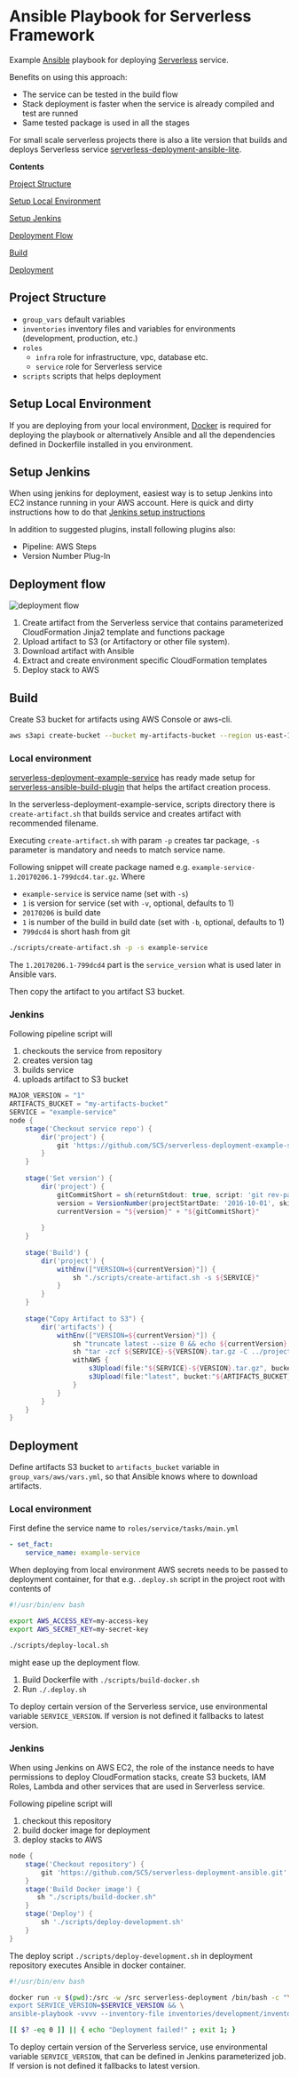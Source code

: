 # Ansible Playbook for Serverless Framework

Example [Ansible](https://github.com/ansible/ansible) playbook for deploying [Serverless](https://github.com/serverless/serverless) service.

Benefits on using this approach:

* The service can be tested in the build flow
* Stack deployment is faster when the service is already compiled and test are runned
* Same tested package is used in all the stages

For small scale serverless projects there is also a lite version that builds and deploys Serverless service [serverless-deployment-ansible-lite](https://github.com/SC5/serverless-deployment-ansible-lite).

**Contents**

[Project Structure](#project-structure)

[Setup Local Environment](#setup-local-environment)

[Setup Jenkins](#setup-jenkins)

[Deployment Flow](#deployment-flow)

[Build](#build)

[Deployment](#deployment)


## Project Structure

* `group_vars` default variables
* `inventories` inventory files and variables for environments (development, production, etc.)
* `roles`
  * `infra` role for infrastructure, vpc, database etc.
  * `service` role for Serverless service
* `scripts` scripts that helps deployment

## Setup Local Environment

If you are deploying from your local environment, [Docker](https://docs.docker.com/engine/installation/) is required for deploying the playbook or alternatively Ansible and all the dependencies defined in Dockerfile installed in you environment.

## Setup Jenkins

When using jenkins for deployment, easiest way is to setup Jenkins into EC2 instance running in your AWS account. Here is quick and dirty instructions how to do that [Jenkins setup instructions](https://github.com/laardee/jenkins-installation)

In addition to suggested plugins, install following plugins also:

* Pipeline: AWS Steps
* Version Number Plug-In

## Deployment flow

![deployment flow](https://raw.githubusercontent.com/SC5/serverless-deployment-ansible/master/flow.png)

1. Create artifact from the Serverless service that contains parameterized CloudFormation Jinja2 template and functions package
2. Upload artifact to S3 (or Artifactory or other file system).
3. Download artifact with Ansible
4. Extract and create environment specific CloudFormation templates
5. Deploy stack to AWS

## Build

Create S3 bucket for artifacts using AWS Console or aws-cli.

```Bash
aws s3api create-bucket --bucket my-artifacts-bucket --region us-east-1
```

### Local environment

[serverless-deployment-example-service](https://github.com/SC5/serverless-deployment-example-service) has ready made setup for [serverless-ansible-build-plugin](https://github.com/laardee/serverless-ansible-build-plugin) that helps the artifact creation process.

In the serverless-deployment-example-service, scripts directory there is `create-artifact.sh` that builds service and creates artifact with recommended filename. 

Executing `create-artifact.sh` with param `-p` creates tar package, `-s` parameter is mandatory and needs to match service name.

Following snippet will create package named e.g. `example-service-1.20170206.1-799dcd4.tar.gz`. Where

* `example-service` is service name (set with `-s`)
* `1` is version for service (set with `-v`, optional, defaults to 1)
* `20170206` is build date
* `1` is number of the build in build date (set with `-b`, optional, defaults to 1)
* `799dcd4` is short hash from git

```Bash
./scripts/create-artifact.sh -p -s example-service
```

The `1.20170206.1-799dcd4` part is the `service_version` what is used later in Ansible vars.

Then copy the artifact to you artifact S3 bucket.

### Jenkins

Following pipeline script will

1. checkouts the service from repository
2. creates version tag
3. builds service
4. uploads artifact to S3 bucket

```Groovy
MAJOR_VERSION = "1"
ARTIFACTS_BUCKET = "my-artifacts-bucket"
SERVICE = "example-service"
node {
    stage('Checkout service repo') {
        dir('project') {
            git 'https://github.com/SC5/serverless-deployment-example-service.git'
        }
    }
    
    stage('Set version') {
        dir('project') {
            gitCommitShort = sh(returnStdout: true, script: 'git rev-parse --short HEAD').trim()
            version = VersionNumber(projectStartDate: '2016-10-01', skipFailedBuilds: true, versionNumberString: '${BUILD_DATE_FORMATTED, "yyyyMMdd"}.${BUILDS_TODAY, X}-${gitCommitShort}', versionPrefix: "${MAJOR_VERSION}.")
            currentVersion = "${version}" + "${gitCommitShort}"
            
        }
    }
    
    stage('Build') {
        dir('project') {
            withEnv(["VERSION=${currentVersion}"]) {
                sh "./scripts/create-artifact.sh -s ${SERVICE}"
            }
        }
    }
    
    stage("Copy Artifact to S3") {
        dir('artifacts') {
            withEnv(["VERSION=${currentVersion}"]) {
                sh "truncate latest --size 0 && echo ${currentVersion} > latest"
                sh "tar -zcf ${SERVICE}-${VERSION}.tar.gz -C ../project/.ansible ${SERVICE}.zip ${SERVICE}.json.j2"
                withAWS {
                    s3Upload(file:"${SERVICE}-${VERSION}.tar.gz", bucket:"${ARTIFACTS_BUCKET}", path:"${SERVICE}/${SERVICE}-${VERSION}.tar.gz")
                    s3Upload(file:"latest", bucket:"${ARTIFACTS_BUCKET}", path:"${SERVICE}/latest")
                }
            }
        }
    }
}
```

## Deployment

Define artifacts S3 bucket to `artifacts_bucket` variable in `group_vars/aws/vars.yml`, so that Ansible knows where to download artifacts.

### Local environment

First define the service name to `roles/service/tasks/main.yml`

```Yaml
- set_fact:
    service_name: example-service
```

When deploying from local environment AWS secrets needs to be passed to deployment container, for that e.g. `.deploy.sh` script in the project root with contents of

```Bash
#!/usr/bin/env bash

export AWS_ACCESS_KEY=my-access-key
export AWS_SECRET_KEY=my-secret-key

./scripts/deploy-local.sh

```

might ease up the deployment flow.

1. Build Dockerfile with `./scripts/build-docker.sh`
2. Run `./.deploy.sh`

To deploy certain version of the Serverless service, use environmental variable `SERVICE_VERSION`. If version is not defined it fallbacks to latest version.

### Jenkins

When using Jenkins on AWS EC2, the role of the instance needs to have permissions to deploy CloudFormation stacks, create S3 buckets, IAM Roles, Lambda and other services that are used in Serverless service.

Following pipeline script will

1. checkout this repository
2. build docker image for deployment
3. deploy stacks to AWS

```Groovy
node {
    stage('Checkout repository') {
        git 'https://github.com/SC5/serverless-deployment-ansible.git'
    }
    stage('Build Docker image') {
       sh "./scripts/build-docker.sh"
    }
    stage('Deploy') {
        sh './scripts/deploy-development.sh'
    }
}
```

The deploy script `./scripts/deploy-development.sh` in deployment repository executes Ansible in docker container.

```Bash
#!/usr/bin/env bash

docker run -v $(pwd):/src -w /src serverless-deployment /bin/bash -c "\
export SERVICE_VERSION=$SERVICE_VERSION && \
ansible-playbook -vvvv --inventory-file inventories/development/inventory site.yml"

[[ $? -eq 0 ]] || { echo "Deployment failed!" ; exit 1; }
```

To deploy certain version of the Serverless service, use environmental variable `SERVICE_VERSION`, that can be defined in Jenkins parameterized job. If version is not defined it fallbacks to latest version.
